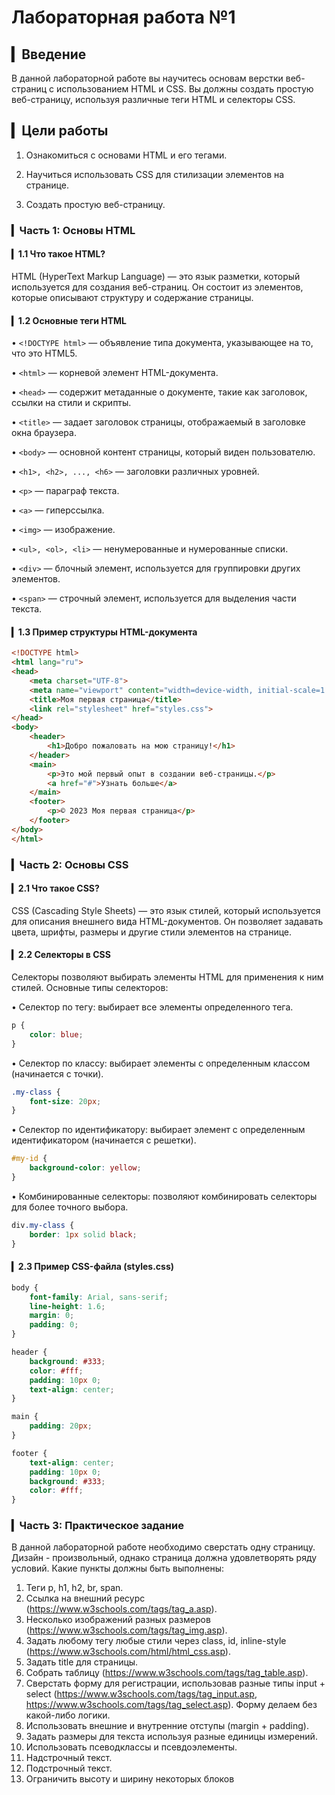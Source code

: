 # Лабораторная работа №1

## ▎Введение

В данной лабораторной работе вы научитесь основам верстки веб-страниц с использованием HTML и CSS. Вы должны создать простую веб-страницу, используя различные теги HTML и селекторы CSS.

## ▎Цели работы

1. Ознакомиться с основами HTML и его тегами.

2. Научиться использовать CSS для стилизации элементов на странице.

3. Создать простую веб-страницу.

### ▎Часть 1: Основы HTML

#### ▎1.1 Что такое HTML?

HTML (HyperText Markup Language) — это язык разметки, который используется для создания веб-страниц. Он состоит из элементов, которые описывают структуру и содержание страницы.

#### ▎1.2 Основные теги HTML

• `<!DOCTYPE html>` — объявление типа документа, указывающее на то, что это HTML5.

• `<html>` — корневой элемент HTML-документа.

• `<head>` — содержит метаданные о документе, такие как заголовок, ссылки на стили и скрипты.

• `<title>` — задает заголовок страницы, отображаемый в заголовке окна браузера.

• `<body>` — основной контент страницы, который виден пользователю.

• `<h1>, <h2>, ..., <h6>` — заголовки различных уровней.

• `<p>` — параграф текста.

• `<a>` — гиперссылка.

• `<img>` — изображение.

• `<ul>, <ol>, <li>` — ненумерованные и нумерованные списки.

• `<div>` — блочный элемент, используется для группировки других элементов.

• `<span>` — строчный элемент, используется для выделения части текста.

#### ▎1.3 Пример структуры HTML-документа

```html
<!DOCTYPE html>
<html lang="ru">
<head>
    <meta charset="UTF-8">
    <meta name="viewport" content="width=device-width, initial-scale=1.0">
    <title>Моя первая страница</title>
    <link rel="stylesheet" href="styles.css">
</head>
<body>
    <header>
        <h1>Добро пожаловать на мою страницу!</h1>
    </header>
    <main>
        <p>Это мой первый опыт в создании веб-страницы.</p>
        <a href="#">Узнать больше</a>
    </main>
    <footer>
        <p>© 2023 Моя первая страница</p>
    </footer>
</body>
</html>
```


### ▎Часть 2: Основы CSS

#### ▎2.1 Что такое CSS?

CSS (Cascading Style Sheets) — это язык стилей, который используется для описания внешнего вида HTML-документов. Он позволяет задавать цвета, шрифты, размеры и другие стили элементов на странице.

#### ▎2.2 Селекторы в CSS

Селекторы позволяют выбирать элементы HTML для применения к ним стилей. Основные типы селекторов:

• Селектор по тегу: выбирает все элементы определенного тега.
  
  ```css
  p {
      color: blue;
  }
  ```

• Селектор по классу: выбирает элементы с определенным классом (начинается с точки).
  
  ```css
  .my-class {
      font-size: 20px;
  }
  ```

• Селектор по идентификатору: выбирает элемент с определенным идентификатором (начинается с решетки).
  
  ```css
  #my-id {
      background-color: yellow;
  }
  ```

• Комбинированные селекторы: позволяют комбинировать селекторы для более точного выбора.
  
  ```css
  div.my-class {
      border: 1px solid black;
  }
  ```
  

#### ▎2.3 Пример CSS-файла (styles.css)

```css
body {
    font-family: Arial, sans-serif;
    line-height: 1.6;
    margin: 0;
    padding: 0;
}

header {
    background: #333;
    color: #fff;
    padding: 10px 0;
    text-align: center;
}

main {
    padding: 20px;
}

footer {
    text-align: center;
    padding: 10px 0;
    background: #333;
    color: #fff;
}
```

### ▎Часть 3: Практическое задание

В данной лабораторной работе необходимо сверстать одну страницу. Дизайн - произвольный, однако страница должна удовлетворять ряду условий.
Какие пункты должны быть выполнены:

1. Теги p, h1, h2, br, span.
2. Ссылка на внешний ресурс (https://www.w3schools.com/tags/tag_a.asp).
3. Несколько изображений разных размеров (https://www.w3schools.com/tags/tag_img.asp).
4. Задать любому тегу любые стили через class, id, inline-style (https://www.w3schools.com/html/html_css.asp).
5. Задать title для страницы.
6. Собрать таблицу (https://www.w3schools.com/tags/tag_table.asp).
7. Сверстать форму для регистрации, использовав разные типы input + select (https://www.w3schools.com/tags/tag_input.asp, https://www.w3schools.com/tags/tag_select.asp). Форму делаем без какой-либо логики.
8. Использовать внешние и внутренние отступы (margin + padding).
9. Задать размеры для текста используя разные единицы измерений.
10. Использовать псеводклассы и псевдоэлементы.
11. Надстрочный текст.
12. Подстрочный текст.
13. Ограничить высоту и ширину некоторых блоков
